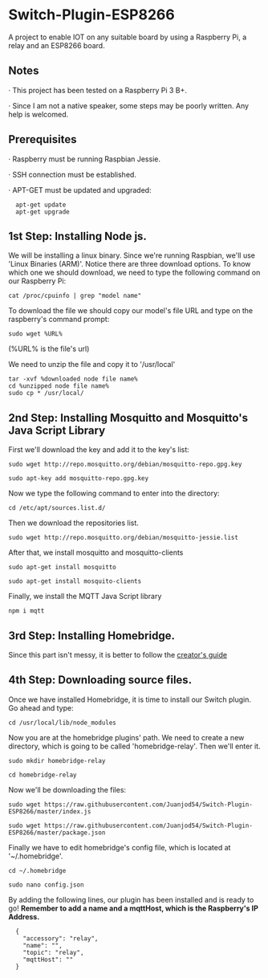 # Switch-Plugin-ESP8266

A project to enable IOT on any suitable board by using a Raspberry Pi, a relay and an ESP8266 board.

## Notes
  
  · This project has been tested on a Raspberry Pi 3 B+.
  
  · Since I am not a native speaker, some steps may be poorly written. Any help is welcomed.

## Prerequisites

  · Raspberry must be running Raspbian Jessie.
  
  · SSH connection must be established.
  
  · APT-GET must be updated and upgraded:

  ``` 
    apt-get update  
    apt-get upgrade  
  ```

## 1st Step: Installing Node js.
  
  We will be installing a linux binary. Since we're running Raspbian, we'll use 'Linux Binaries (ARM)'.
  Notice there are three download options. To know which one we should download, we need to type the following command on our     Raspberry Pi:
  ```
  cat /proc/cpuinfo | grep "model name"
  ```
  To download the file we should copy our model's file URL and type on the raspberry's command prompt:
  
  ```
  sudo wget %URL%
  ```
  (%URL% is the file's url)

  We need to unzip the file and copy it to '/usr/local'
  
  ```
  tar -xvf %downloaded node file name%
  cd %unzipped node file name%
  sudo cp * /usr/local/
  ```

## 2nd Step: Installing Mosquitto and Mosquitto's Java Script Library

  First we'll download the key and add it to the key's list:
  
  ```
  sudo wget http://repo.mosquitto.org/debian/mosquitto-repo.gpg.key
  
  sudo apt-key add mosquitto-repo.gpg.key
  ```
  Now we type the following command to enter into the directory:
  
  ```
  cd /etc/apt/sources.list.d/
  ```
  
  Then we download the repositories list.
  
  ```
  sudo wget http://repo.mosquitto.org/debian/mosquitto-jessie.list
  ```

  After that, we install mosquitto and mosquitto-clients
  
  ```
  sudo apt-get install mosquitto
  
  sudo apt-get install mosquito-clients
  ```
  
  Finally, we install the MQTT Java Script library
  
  ```
  npm i mqtt
  ```
  
## 3rd Step: Installing Homebridge.

  Since this part isn't messy, it is better to follow the [creator's guide](https://github.com/nfarina/homebridge)
   
## 4th Step: Downloading source files.
  
  Once we have installed Homebridge, it is time to install our Switch plugin.
  Go ahead and type: 
  ```
  cd /usr/local/lib/node_modules
  ```
  Now you are at the homebridge plugins' path. We need to create a new directory, which is going to be called 'homebridge-relay'. Then we'll enter it.

  ```
  sudo mkdir homebridge-relay
  
  cd homebridge-relay
  ```
  
  Now we'll be downloading the files:
  
  ```
  sudo wget https://raw.githubusercontent.com/Juanjod54/Switch-Plugin-ESP8266/master/index.js
  
  sudo wget https://raw.githubusercontent.com/Juanjod54/Switch-Plugin-ESP8266/master/package.json 
  ```
  
  Finally we have to edit homebridge's config file, which is located at '~/.homebridge'.
  
  ```
  cd ~/.homebridge
  
  sudo nano config.json
  ```
  
  By adding the following lines, our plugin has been installed and is ready to go!
  **Remember to add a name and a mqttHost, which is the Raspberry's IP Address.**
  
  ```
    {
      "accessory": "relay",
      "name": "",
      "topic": "relay",
      "mqttHost": ""
    }
  ```
  
